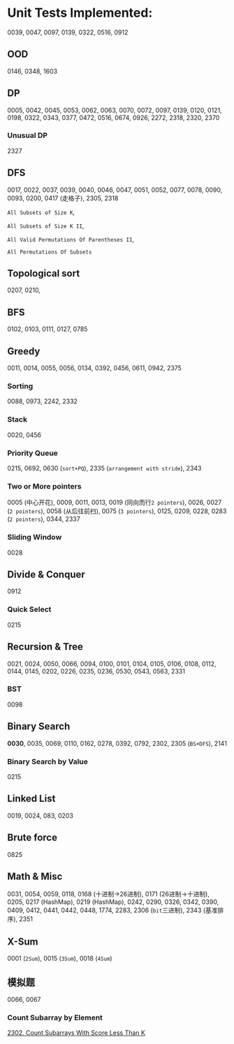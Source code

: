 # Unit Tests Implemented:

0039, 0047, 0097, 0139, 0322, 0516, 0912


## OOD
0146, 0348, 1603

## DP
0005, 0042, 0045, 0053, 0062, 0063, 0070, 0072, 0097, 0139, 0120, 0121, 0198, 0322, 0343, 0377, 0472, 0516, 0674, 0926, 2272, 2318, 2320, 2370

### Unusual DP
2327

## DFS
0017, 0022, 0037, 0039, 0040, 0046, 0047, 0051, 0052, 0077, 0078, 0090, 0093, 0200, 0417 (走格子), 2305, 2318

`All Subsets of Size K`, 

`All Subsets of Size K II`, 

`All Valid Permutations Of Parentheses II`, 

`All Permutations Of Subsets`

## Topological sort
0207, 0210,

## BFS
0102, 0103, 0111, 0127, 0785

## Greedy
0011, 0014, 0055, 0056, 0134, 0392, 0456, 0611, 0942, 2375

### Sorting
0088, 0973, 2242, 2332

### Stack
0020, 0456

### Priority Queue
0215, 0692, 0630 (`sort+PQ`), 2335 (`arrangement with stride`), 2343

### Two or More pointers
0005 (中心开花), 0009, 0011, 0013, 0019 (同向而行`2 pointers`), 0026, 0027 (`2 pointers`), 0058 (从后往前扫), 0075 (`3 pointers`), 0125, 0209, 0228, 0283 (`2 pointers`), 0344, 2337

### Sliding Window
0028

## Divide & Conquer
0912

### Quick Select
0215

## Recursion & Tree
0021, 0024, 0050, 0066, 0094, 0100, 0101, 0104, 0105, 0106, 0108, 0112, 0144, 0145, 0202, 0226, 0235, 0236, 0530, 0543, 0563, 2331

### BST
0098

## Binary Search
**0030**, 0035, 0069, 0110, 0162, 0278, 0392, 0792, 2302, 2305 (`BS+DFS`), 2141

### Binary Search by Value
0215

## Linked List
0019, 0024, 083, 0203

## Brute force
0825

## Math & Misc
0031, 0054, 0059, 0118, 0168 (十进制->26进制), 0171 (26进制->十进制), 0205, 0217 (HashMap), 0219 (HashMap), 0242, 0290, 0326, 0342, 0390, 0409, 0412, 0441, 0442, 0448, 1774, 2283, 2306 (`bit`三进制), 2343 (基准排序), 2351

## X-Sum
0001 (`2Sum`), 0015 (`3Sum`), 0018 (`4Sum`)

## 模拟题
0066, 0067

### Count Subarray by Element
[2302. Count Subarrays With Score Less Than K](https://leetcode.com/problems/count-subarrays-with-score-less-than-k/submissions/)